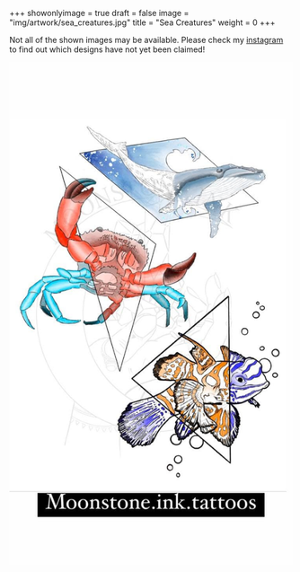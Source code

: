 +++
showonlyimage = true
draft = false
image = "img/artwork/sea_creatures.jpg"
title = "Sea Creatures"
weight = 0
+++

Not all of the shown images may be available. Please check my [instagram](https://www.instagram.com/moonstone.ink.tattoos)
to find out which designs have not yet been claimed!

![image](/img/artwork/sea_creatures.jpg)
